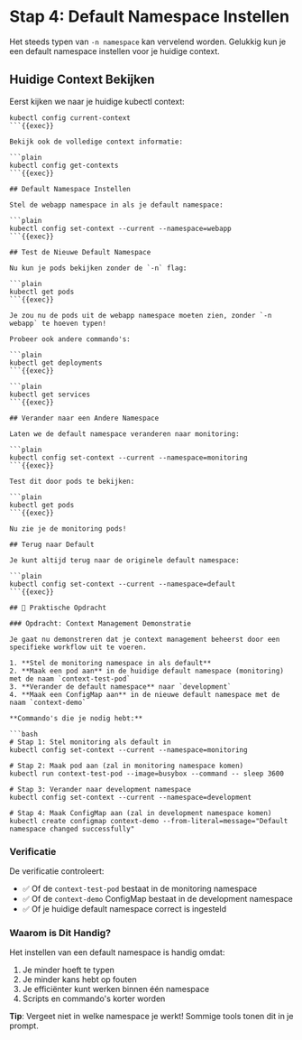 # Stap 4: Default Namespace Instellen

Het steeds typen van `-n namespace` kan vervelend worden. Gelukkig kun je een default namespace instellen voor je huidige context.

## Huidige Context Bekijken

Eerst kijken we naar je huidige kubectl context:

```plain
kubectl config current-context
```{{exec}}

Bekijk ook de volledige context informatie:

```plain
kubectl config get-contexts
```{{exec}}

## Default Namespace Instellen

Stel de webapp namespace in als je default namespace:

```plain
kubectl config set-context --current --namespace=webapp
```{{exec}}

## Test de Nieuwe Default Namespace

Nu kun je pods bekijken zonder de `-n` flag:

```plain
kubectl get pods
```{{exec}}

Je zou nu de pods uit de webapp namespace moeten zien, zonder `-n webapp` te hoeven typen!

Probeer ook andere commando's:

```plain
kubectl get deployments
```{{exec}}

```plain
kubectl get services
```{{exec}}

## Verander naar een Andere Namespace

Laten we de default namespace veranderen naar monitoring:

```plain
kubectl config set-context --current --namespace=monitoring
```{{exec}}

Test dit door pods te bekijken:

```plain
kubectl get pods
```{{exec}}

Nu zie je de monitoring pods!

## Terug naar Default

Je kunt altijd terug naar de originele default namespace:

```plain
kubectl config set-context --current --namespace=default
```{{exec}}

## 🎯 Praktische Opdracht

### Opdracht: Context Management Demonstratie

Je gaat nu demonstreren dat je context management beheerst door een specifieke workflow uit te voeren.

1. **Stel de monitoring namespace in als default**
2. **Maak een pod aan** in de huidige default namespace (monitoring) met de naam `context-test-pod`
3. **Verander de default namespace** naar `development`
4. **Maak een ConfigMap aan** in de nieuwe default namespace met de naam `context-demo`

**Commando's die je nodig hebt:**

```bash
# Stap 1: Stel monitoring als default in
kubectl config set-context --current --namespace=monitoring

# Stap 2: Maak pod aan (zal in monitoring namespace komen)
kubectl run context-test-pod --image=busybox --command -- sleep 3600

# Stap 3: Verander naar development namespace
kubectl config set-context --current --namespace=development

# Stap 4: Maak ConfigMap aan (zal in development namespace komen)
kubectl create configmap context-demo --from-literal=message="Default namespace changed successfully"
```

### Verificatie

De verificatie controleert:
- ✅ Of de `context-test-pod` bestaat in de monitoring namespace
- ✅ Of de `context-demo` ConfigMap bestaat in de development namespace
- ✅ Of je huidige default namespace correct is ingesteld

### Waarom is Dit Handig?

Het instellen van een default namespace is handig omdat:
1. Je minder hoeft te typen
2. Je minder kans hebt op fouten
3. Je efficiënter kunt werken binnen één namespace
4. Scripts en commando's korter worden

**Tip**: Vergeet niet in welke namespace je werkt! Sommige tools tonen dit in je prompt.